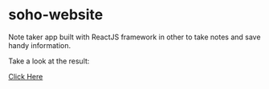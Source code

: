 # soho-website

Note taker app built with ReactJS framework in other to take notes and save handy information.

Take a look at the result: 

[Click Here]()

